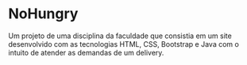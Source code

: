 # NoHungry
Um projeto de uma disciplina da faculdade que consistia em um site desenvolvido com as tecnologias  HTML, CSS, Bootstrap e Java com o intuito de atender as demandas de um delivery.
